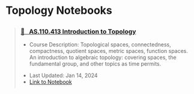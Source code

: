 # Topology Notebooks

<blockquote class="callout callout_default" theme="📘">
  <h3 style="margin-top: 0.75cm;"> <a href="../attachments/math_413_introduction_to_topology.pdf"> 📘 &nbsp AS.110.413 Introduction to Topology</a></h3>
  <ul style="margin: 10px 0; padding-bottom: 0.25cm;">
    <li>Course Description: Topological spaces, connectedness, compactness, quotient spaces, metric spaces, function spaces. An introduction to algebraic topology: covering spaces, the fundamental group, and other topics as time permits.</li> <p>
    <li>Last Updated: Jan 14, 2024 </li>
    <li><a href="../attachments/math_413_introduction_to_topology.pdf">Link to Notebook</a></li>
  </ul>
</blockquote>